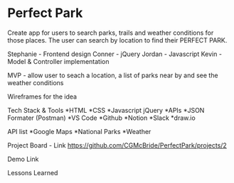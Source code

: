 # Perfect Park

Create app for users to search parks, trails and weather conditions for those places. The user can search by location to find their PERFECT PARK.

Stephanie - Frontend design
Conner - jQuery
Jordan - Javascript
Kevin - Model & Controller implementation

MVP - allow user to seach a location, a list of parks near by and see the weather conditions

Wireframes for the idea

Tech Stack & Tools
*HTML
*CSS
*Javascript jQuery
*APIs
*JSON Formater (Postman)
*VS Code
*Github
*Notion
*Slack
*draw.io

API list
*Google Maps
*National Parks
\*Weather

Project Board - Link
https://github.com/CGMcBride/PerfectPark/projects/2

Demo Link

Lessons Learned
